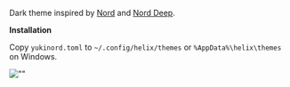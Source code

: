 Dark theme inspired by [Nord](https://github.com/nordtheme/visual-studio-code) and [Nord Deep](https://github.com/marlosirapuan/vscode-theme-nord-deep).

**Installation**

Copy `yukinord.toml` to `~/.config/helix/themes` or `%AppData%\helix\themes` on Windows.

![""](https://raw.githubusercontent.com/yukina3230/yukinord_helix/preview.png)
